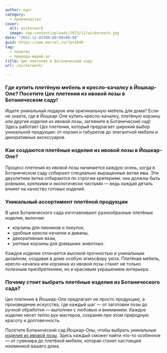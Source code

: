 ```yaml
---
author: egor
category:
  - производство
cover:
  alt: wickerwork
  image: /wp-content/uploads/2023/12/wickerwork.jpg
date: "2023-12-01T09:00:00+00:00"
guid: https://www.mariel.ru/?p=1046
tag:
  - политех
  - природа-марий-эл
title: Цех плетения в Ботаническом саду
url: /wickerwork/

---
```

### Где купить плетёную мебель и кресло-качалку в Йошкар-Оле? Посетите Цех плетения из ивовой лозы в Ботаническом саду!

Ищете уникальный подарок или оригинальную мебель для дома? Если не знаете, где в Йошкар-Оле купить кресло-качалку, плетёную корзину или другие изделия из ивовой лозы, загляните в Ботанический сад! Здесь работает Цех плетения, который предлагает широкий выбор уникальной продукции: от корзин и табуретов до элегантной мебели и декоративных аксессуаров.

### Как создаются плетёные изделия из ивовой лозы в Йошкар-Оле?

Процесс плетения из ивовой лозы начинается каждую осень, когда в Ботаническом саду собирают специально выращенные ветви ивы. Эти двухлетние ветки отбираются по строгим критериям: они должны быть ровными, крепкими и экологически чистыми — ведь каждая деталь влияет на качество готовых изделий.

### Уникальный ассортимент плетёной продукции

В цехе Ботанического сада изготавливают разнообразные плетёные изделия, включая:

- корзины для пикников и покупок,
- удобные кресла-качалки и диваны,
- декоративные вазы,
- уютные корзины для домашних животных.

Каждое изделие отличается высокой прочностью и уникальным дизайном, создавая в доме особую атмосферу уюта. Плетёная мебель, кресло-качалка или корзинка из ивовой лозы станет не только полезным приобретением, но и красивым украшением интерьера.

### Почему стоит выбрать плетёные изделия из Ботанического сада?

Цех плетения в Йошкар-Оле предлагает не просто продукцию, а произведение искусства, где каждый шаг — от заготовки лозы до ручной обработки — выполнен с любовью и вниманием. Каждое изделие несет тепло рук мастеров, сохраняя при этом природную красоту и долговечность.

Посетите Ботанический сад Йошкар-Олы, чтобы выбрать уникальные [изделия из ивовой лозы](https://botsad.volgatech.net/manufacture/khozyaystvennyy-otdel/). Здесь каждый сможет найти что-то особенное — от сувенира до плетёной мебели, которая станет настоящей изюминкой вашего дома.
